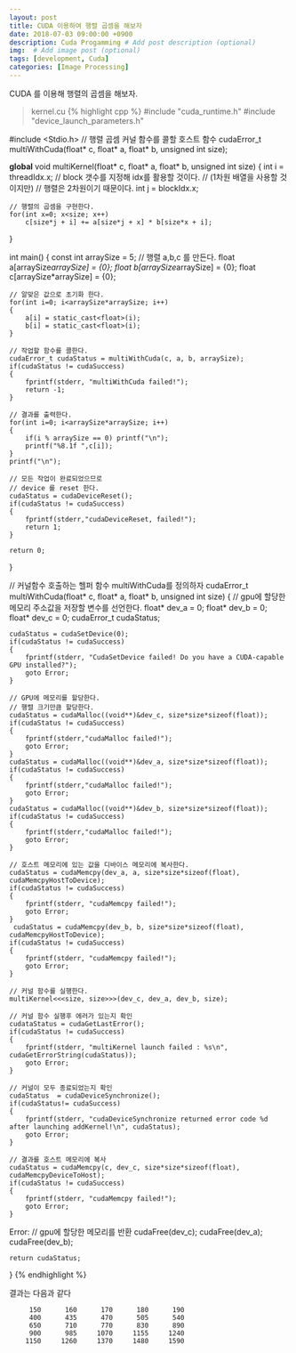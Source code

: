 ```yaml
---
layout: post
title: CUDA 이용하여 행렬 곱셈을 해보자
date: 2018-07-03 09:00:00 +0900
description: Cuda Progamming # Add post description (optional)
img:  # Add image post (optional)
tags: [development, Cuda]
categories: [Image Processing]
---
```


CUDA 를 이용해 행렬의 곱셈을 해보자.

> kernel.cu
{% highlight cpp %}
#include "cuda_runtime.h"
#include "device_launch_parameters.h"

#include <Stdio.h>
// 행렬 곱셈 커널 함수를 콜할 호스트 함수
cudaError_t multiWithCuda(float* c, float* a, float* b, unsigned int size);

__global__ void multiKernel(float* c, float* a, float* b, unsigned int size)
{
    int i = threadIdx.x;
    // block 갯수를 지정해 idx를 활용할 것이다.
    // (1차원 배열을 사용할 것이지만)
    // 행렬은 2차원이기 때문이다.
    int j = blockIdx.x;
    
    // 행렬의 곱셈을 구현한다.
    for(int x=0; x<size; x++)
        c[size*j + i] += a[size*j + x] * b[size*x + i];
}

int main()
{
    const int arraySize = 5;
    // 행렬 a,b,c 를 만든다.
    float a[arraySize*arraySize] = {0};
    float b[arraySize*arraySize] = {0};
    float c[arraySize*arraySize] = {0};

    // 알맞은 값으로 초기화 한다.
    for(int i=0; i<arraySize*arraySize; i++)
    {
        a[i] = static_cast<float>(i);
        b[i] = static_cast<float>(i);
    }

    // 작업할 함수를 콜한다.
    cudaError_t cudaStatus = multiWithCuda(c, a, b, arraySize);
    if(cudaStatus != cudaSuccess)
    {
        fprintf(stderr, "multiWithCuda failed!");
        return -1;
    }

    // 결과를 출력한다.
    for(int i=0; i<arraySize*arraySize; i++)
    {
        if(i % arraySize == 0) printf("\n");
        printf("%8.1f ",c[i]);
    }
    printf("\n");

    // 모든 작업이 완료되었으므로
    // device 를 reset 한다.
    cudaStatus = cudaDeviceReset();
    if(cudaStatus != cudaSuccess)
    {
        fprintf(stderr,"cudaDeviceReset, failed!");
        return 1;
    }

    return 0;
}

// 커널함수 호출하는 헬퍼 함수 multiWithCuda를 정의하자
cudaError_t multiWithCuda(float* c, float* a, float* b, unsigned int size)
{
    // gpu에 할당한 메모리 주소값을 저장할 변수를 선언한다.
    float* dev_a = 0;
    float* dev_b = 0;
    float* dev_c = 0;
    cudaError_t cudaStatus;

    cudaStatus = cudaSetDevice(0);
    if(cudaStatus != cudaSuccess)
    {
        fprintf(stderr, "CudaSetDevice failed! Do you have a CUDA-capable GPU installed?");
        goto Error;
    }

    // GPU에 메모리를 할당한다.
    // 행렬 크기만큼 할당한다.
    cudaStatus = cudaMalloc((void**)&dev_c, size*size*sizeof(float));
    if(cudaStatus != cudaSuccess)
    {
        fprintf(stderr,"cudaMalloc failed!");
        goto Error;
    }
    cudaStatus = cudaMalloc((void**)&dev_a, size*size*sizeof(float));
    if(cudaStatus != cudaSuccess)
    {
        fprintf(stderr,"cudaMalloc failed!");
        goto Error;
    }
    cudaStatus = cudaMalloc((void**)&dev_b, size*size*sizeof(float));
    if(cudaStatus != cudaSuccess)
    {
        fprintf(stderr,"cudaMalloc failed!");
        goto Error;
    }

    // 호스트 메모리에 있는 값을 디바이스 메모리에 복사한다.
    cudaStatus = cudaMemcpy(dev_a, a, size*size*sizeof(float), cudaMemcpyHostToDevice);
    if(cudaStatus != cudaSuccess)
    {
        fprintf(stderr, "cudaMemcpy failed!");
        goto Error;
    }
     cudaStatus = cudaMemcpy(dev_b, b, size*size*sizeof(float), cudaMemcpyHostToDevice);
    if(cudaStatus != cudaSuccess)
    {
        fprintf(stderr, "cudaMemcpy failed!");
        goto Error;
    }

    // 커널 함수를 실행한다.
    multiKernel<<<size, size>>>(dev_c, dev_a, dev_b, size);

    // 커널 함수 실행후 에러가 있는지 확인
    cudataStatus = cudaGetLastError();
    if(cudaStatus != cudaSuccess)
    {
        fprintf(stderr, "multiKernel launch failed : %s\n", cudaGetErrorString(cudaStatus));
        goto Error;
    }

    // 커널이 모두 종료되었는지 확인
    cudaStatus  = cudaDeviceSynchronize();
    if(cudaStatus!= cudaSuccess)
    {
        fprintf(stderr, "cudaDeviceSynchronize returned error code %d after launching addKernel!\n", cudaStatus);
        goto Error;
    }

    // 결과를 호스트 메모리에 복사
    cudaStatus = cudaMemcpy(c, dev_c, size*size*sizeof(float), cudaMemcpyDeviceToHost);
    if(cudaStatus != cudaSuccess)
    {
        fprintf(stderr, "cudaMemcpy failed!");
        goto Error;
    }

Error:
// gpu에 할당한 메모리를 반환
    cudaFree(dev_c);
    cudaFree(dev_a);
    cudaFree(dev_b);

    return cudaStatus;
}
{% endhighlight %}

결과는 다음과 같다  
```
     150      160      170      180      190  
     400      435      470      505      540  
     650      710      770      830      890  
     900      985     1070     1155     1240  
    1150     1260     1370     1480     1590
```